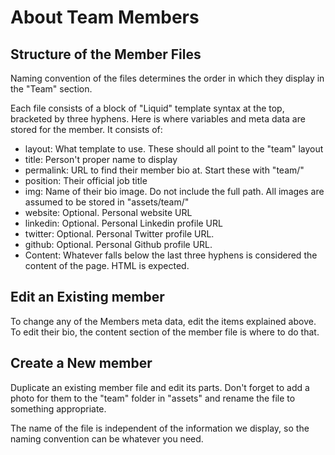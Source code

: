 About Team Members
==================

## Structure of the Member Files

Naming convention of the files determines the order in which they display in the "Team" section.

Each file consists of a block of "Liquid" template syntax at the top, bracketed
by three hyphens. Here is where variables and meta data are stored for the member.
It consists of:

+ layout: What template to use. These should all point to the "team" layout
+ title: Person't proper name to display
+ permalink: URL to find their member bio at. Start these with "team/"
+ position: Their official job title
+ img: Name of their bio image. Do not include the full path. All images are
  assumed to be stored in "assets/team/"
+ website: Optional. Personal website URL
+ linkedin: Optional. Personal Linkedin profile URL
+ twitter: Optional. Personal Twitter profile URL.
+ github: Optional. Personal Github profile URL.
+ Content: Whatever falls below the last three hyphens is considered the content
  of the page. HTML is expected.


## Edit an Existing member

To change any of the Members meta data, edit the items explained above. To edit
their bio, the content section of the member file is where to do that.


## Create a New member

Duplicate an existing member file and edit its parts. Don't forget to add a photo
for them to the "team" folder in "assets" and rename the file to something appropriate.

The name of the file is independent of the information we display, so the naming
convention can be whatever you need.

